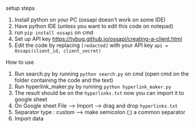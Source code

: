 setup steps

1. Install python on your PC (ossapi doesn't work on some IDE)
2. Have python IDE (unless you want to edit this code on notepad)
3. run `pip install ossapi` on cmd
4. Set up API key https://tybug.github.io/ossapi/creating-a-client.html
5. Edit the code by replacing `[redacted]` with your API key `api = Ossapi(client_id, client_secret)`

How to use
1. Run search.py by running `python search.py` on cmd (open cmd on the folder containing the code and the text)
2. Run hyperlink_maker.py by running `python hyperlink_maker.py`
3. The result should be on the `hyperlinks.txt` now you can import it to google sheet
4. On Google sheet File --> Import --> drag and drop `hyperlinks.txt`
5. Separator type : custom --> make semicolon (;) a common separator
6. Import data
